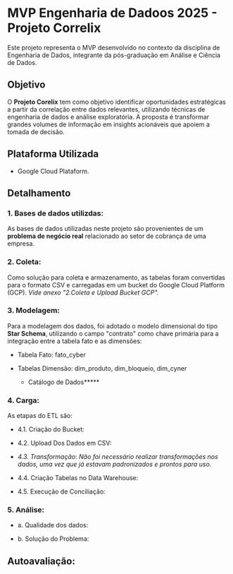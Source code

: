 # MVP Engenharia de Dadoos 2025 - Projeto Correlix
Este projeto representa o MVP desenvolvido no contexto da disciplina de Engenharia de Dados, integrante da pós-graduação em Análise e Ciência de Dados.


## Objetivo ##
O **Projeto Corelix** tem como objetivo identificar oportunidades estratégicas a partir da correlação entre dados relevantes, utilizando técnicas de engenharia de dados e análise exploratória. A proposta é transformar grandes volumes de informação em insights acionáveis que apoiem a tomada de decisão.


## Plataforma Utilizada ##
- Google Cloud Plataform.


## Detalhamento ##
### 1. Bases de dados utilizdas: ###
As bases de dados utilizadas neste projeto são provenientes de um **problema de negócio real** relacionado ao setor de cobrança de uma empresa.

### 2. Coleta: ###
Como solução para coleta e armazenamento, as tabelas foram convertidas para o formato CSV e carregadas em um bucket do Google Cloud Platform (GCP).
*Vide anexo "2.Coleta e Upload Bucket GCP".*

### 3. Modelagem: ###
Para a modelagem dos dados, foi adotado o modelo dimensional do tipo **Star Schema**, utilizando o campo "contrato" como chave primária para a integração entre a tabela fato e as dimensões:
  - Tabela Fato: fato_cyber
  - Tabelas Dimensão: dim_produto, dim_bloqueio, dim_cyner

    + Catálogo de Dados*****

### 4. Carga: ###
As etapas do ETL são:
- 4.1. Criação do Bucket:

- 4.2. Upload Dos Dados em CSV:

- *4.3. Transformação:  Não foi necessário realizar transformações nos dados, uma vez que já estavam padronizados e prontos para uso.*

- 4.4. Criação Tabelas no Data Warehouse:

- 4.5. Execução de Conciliação:


### 5. Análise: ###
- a. Qualidade dos dados:


- b. Solução do Problema:


## Autoavaliação: ##




